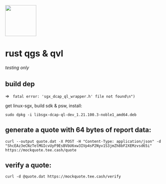 <img src=https://github.com/user-attachments/assets/e3b93253-2079-4344-b272-35e1995f0b1e width="100" height="100">

# rust qgs & qvl
###### testing only

## build dep

=> ``` fatal error: 'sgx_dcap_ql_wrapper.h' file not found\n")```

get linux-sgx, build sdk & psw, install:
```
sudo dpkg -i libsgx-dcap-ql-dev_1.21.100.3-noble1_amd64.deb
```

## generate a quote with 64 bytes of report data:
```
curl --output quote.dat -X POST -H "Content-Type: application/json" -d "ShcEAz3eCNzTelMGIcvUyF9EsBVbU6xw3IVp4sP2Nyv1S3jmZh8bF2XEMzvsd65i" https://mockquote.tee.cash/quote
```

## verify a quote:
```
curl -d @quote.dat https://mockquote.tee.cash/verify
```

